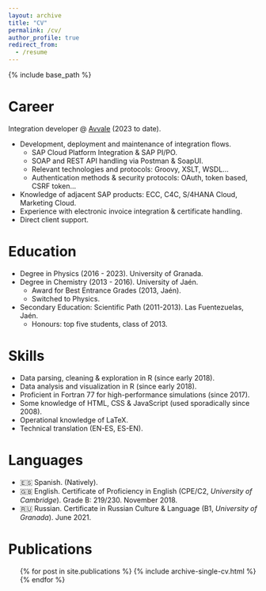 ```yaml
---
layout: archive
title: "CV"
permalink: /cv/
author_profile: true
redirect_from:
  - /resume
---
```


{% include base_path %}

Career
======
Integration developer @ [Avvale](https://www.avvale.com) (2023 to date).
  * Development, deployment and maintenance of integration flows.
    * SAP Cloud Platform Integration & SAP PI/PO.
    * SOAP and REST API handling via Postman & SoapUI.
    * Relevant technologies and protocols: Groovy, XSLT, WSDL...
    * Authentication methods & security protocols: OAuth, token based, CSRF token...
  * Knowledge of adjacent SAP products: ECC, C4C, S/4HANA Cloud, Marketing Cloud.
  * Experience with electronic invoice integration & certificate handling.
  * Direct client support.

Education
======
* Degree in Physics (2016 - 2023). University of Granada.
* Degree in Chemistry (2013 - 2016). University of Jaén.
  * Award for Best Entrance Grades (2013, Jaén).
  * Switched to Physics.
* Secondary Education: Scientific Path (2011-2013). Las Fuentezuelas, Jaén.
  * Honours: top five students, class of 2013.

  
Skills
======
* Data parsing, cleaning & exploration in R (since early 2018).
* Data analysis and visualization in R (since early 2018).
* Proficient in Fortran 77 for high-performance simulations (since 2017).
* Some knowledge of HTML, CSS & JavaScript (used sporadically since 2008).
* Operational knowledge of LaTeX.
* Technical translation (EN-ES, ES-EN).

Languages
======
* 🇪🇸 Spanish. (Natively).
* 🇬🇧 English. Certificate of Proficiency in English (CPE/C2, *University of Cambridge*). Grade B: 219/230. November 2018.
* 🇷🇺 Russian. Certificate in Russian Culture & Language (B1, *University of Granada*). June 2021.

Publications
======
  <ul>{% for post in site.publications %}
    {% include archive-single-cv.html %}
  {% endfor %}</ul>
